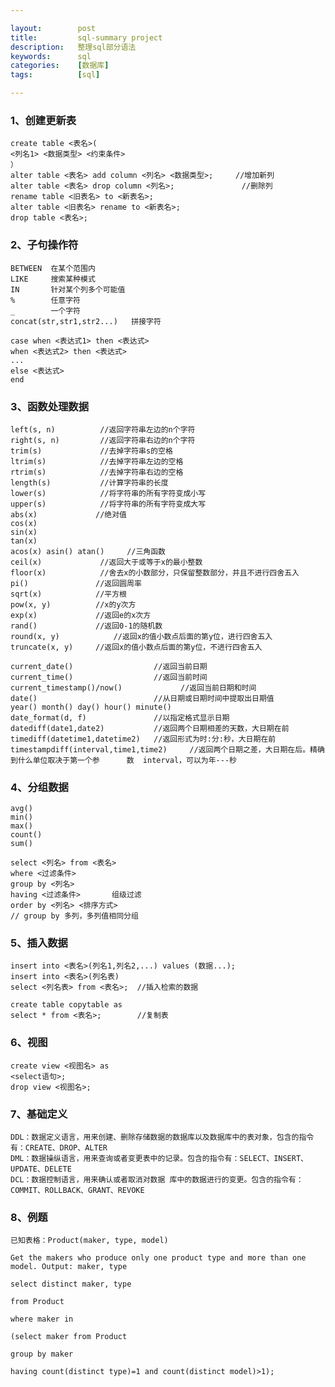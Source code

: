 ```yaml
---

layout:        post
title:         sql-summary project
description:   整理sql部分语法
keywords:      sql
categories:    [数据库]
tags:          [sql]

---
```



### 1、创建更新表
    create table <表名>(   
    <列名1> <数据类型> <约束条件>
    ）   
    alter table <表名> add column <列名> <数据类型>;     //增加新列
    alter table <表名> drop column <列名>;               //删除列
    rename table <旧表名> to <新表名>;
    alter table <旧表名> rename to <新表名>;
    drop table <表名>;     

### 2、子句操作符
    BETWEEN  在某个范围内
    LIKE     搜索某种模式
    IN       针对某个列多个可能值
    %        任意字符
    _        一个字符
    concat(str,str1,str2...)   拼接字符

    case when <表达式1> then <表达式>
    when <表达式2> then <表达式>
    ...
    else <表达式>
    end

### 3、函数处理数据
    left(s, n)          //返回字符串左边的n个字符
    right(s, n)         //返回字符串右边的n个字符
    trim(s)             //去掉字符串s的空格
    ltrim(s)            //去掉字符串左边的空格
    rtrim(s)            //去掉字符串右边的空格
    length(s)           //计算字符串的长度
    lower(s)            //将字符串的所有字符变成小写
    upper(s)            //将字符串的所有字符变成大写
    abs(x)             //绝对值
    cos(x)
    sin(x)
    tan(x)
    acos(x) asin() atan()     //三角函数
    ceil(x)             //返回大于或等于x的最小整数
    floor(x)            //舍去x的小数部分，只保留整数部分，并且不进行四舍五入
    pi()               //返回圆周率
    sqrt(x)            //平方根
    pow(x, y)          //x的y次方
    exp(x)             //返回e的x次方
    rand()             //返回0-1的随机数
    round(x, y)            //返回x的值小数点后面的第y位，进行四舍五入
    truncate(x, y)     //返回x的值小数点后面的第y位，不进行四舍五入

    current_date()                  //返回当前日期
    current_time()                  //返回当前时间
    current_timestamp()/now()             //返回当前日期和时间
    date()                          //从日期或日期时间中提取出日期值
    year() month() day() hour() minute() 
    date_format(d, f)               //以指定格式显示日期
    datediff(date1,date2)           //返回两个日期相差的天数，大日期在前
    timediff(datetime1,datetime2)   //返回形式为时:分:秒，大日期在前
    timestampdiff(interval,time1,time2)     //返回两个日期之差，大日期在后。精确到什么单位取决于第一个参      数  interval，可以为年---秒

### 4、分组数据
    avg()
    min()
    max()
    count()
    sum()

    select <列名> from <表名>
    where <过滤条件>
    group by <列名>
    having <过滤条件>       组级过滤
    order by <列名> <排序方式>
    // group by 多列，多列值相同分组

### 5、插入数据
    insert into <表名>(列名1,列名2,...) values (数据...);
    insert into <表名>(列名表)
    select <列名表> from <表名>;  //插入检索的数据

    create table copytable as
    select * from <表名>;        //复制表

### 6、视图
    create view <视图名> as
    <select语句>;
    drop view <视图名>;

### 7、基础定义
    DDL：数据定义语言，用来创建、删除存储数据的数据库以及数据库中的表对象，包含的指令有：CREATE、DROP、ALTER
    DML：数据操纵语言，用来查询或者变更表中的记录。包含的指令有：SELECT、INSERT、UPDATE、DELETE
    DCL：数据控制语言，用来确认或者取消对数据 库中的数据进行的变更。包含的指令有：COMMIT、ROLLBACK、GRANT、REVOKE

### 8、例题
    已知表格：Product(maker, type, model)

    Get the makers who produce only one product type and more than one model. Output: maker, type

    select distinct maker, type

    from Product

    where maker in

    (select maker from Product

    group by maker

    having count(distinct type)=1 and count(distinct model)>1);